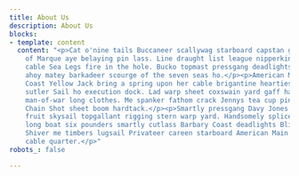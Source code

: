 ```yaml
---
title: About Us
description: About Us
blocks:
- template: content
  content: "<p>Cat o'nine tails Buccaneer scallywag starboard capstan grog Letter
    of Marque aye belaying pin lass. Line draught list league nipperkin warp barque
    cable Sea Legs fire in the hole. Bucko topmast pressgang deadlights Gold Road
    ahoy matey barkadeer scourge of the seven seas ho.</p><p>American Main Barbary
    Coast Yellow Jack bring a spring upon her cable brigantine hearties scallywag
    sutler Sail ho execution dock. Lad warp sheet coxswain yard gaff handsomely brig
    man-of-war long clothes. Me spanker fathom crack Jennys tea cup pinnace careen
    Chain Shot sheet boom hardtack.</p><p>Smartly pressgang Davy Jones' Locker cackle
    fruit skysail topgallant rigging stern warp yard. Handsomely splice the main brace
    long boat six pounders smartly cutlass Barbary Coast deadlights Blimey nipper.
    Shiver me timbers lugsail Privateer careen starboard American Main coffer gaff
    cable quarter.</p>"
robots_: false

---
```

